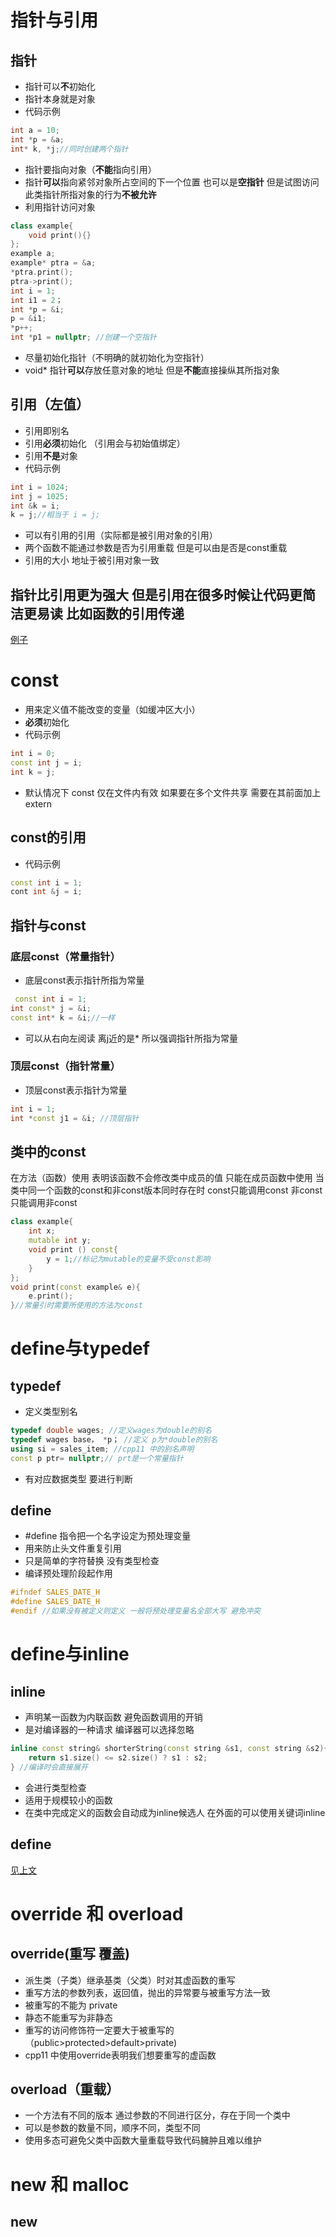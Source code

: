 # 指针与引用

## 指针

* 指针可以**不**初始化
* 指针本身就是对象
* 代码示例

```cpp
int a = 10;
int *p = &a;
int* k, *j;//同时创建两个指针
```

* 指针要指向对象（**不能**指向引用）
* 指针**可以**指向紧邻对象所占空间的下一个位置 也可以是**空指针** 但是试图访问此类指针所指对象的行为**不被允许**
* 利用指针访问对象

```cpp
class example{
    void print(){}
};
example a;
example* ptra = &a;
*ptra.print();
ptra->print();
int i = 1;
int i1 = 2；
int *p = &i;
p = &i1;
*p++;
int *p1 = nullptr; //创建一个空指针
```

* 尽量初始化指针（不明确的就初始化为空指针）
* void* 指针**可以**存放任意对象的地址 但是**不能**直接操纵其所指对象

## 引用（左值）

* 引用即别名
* 引用**必须**初始化 （引用会与初始值绑定）
* 引用**不是**对象
* 代码示例

```cpp
int i = 1024;
int j = 1025;
int &k = i;
k = j;//相当于 i = j;
```

* 可以有引用的引用（实际都是被引用对象的引用）
* 两个函数不能通过参数是否为引用重载 但是可以由是否是const重载
* 引用的大小 地址于被引用对象一致

## 指针比引用更为强大 但是引用在很多时候让代码更简洁更易读 比如函数的引用传递

[例子](日常总结.md#值传递-引用传递-指针传递)

# const

* 用来定义值不能改变的变量（如缓冲区大小）
* **必须**初始化  
* 代码示例

```cpp
int i = 0;
const int j = i;
int k = j;
```

* 默认情况下 const 仅在文件内有效 如果要在多个文件共享 需要在其前面加上 extern

## const的引用

* 代码示例

```cpp
const int i = 1;
cont int &j = i;
```

## 指针与const

### 底层const（常量指针）

* 底层const表示指针所指为常量

```cpp
 const int i = 1;
int const* j = &i;
const int* k = &i;//一样
```

* 可以从右向左阅读 离j近的是* 所以强调指针所指为常量

### 顶层const（指针常量）

* 顶层const表示指针为常量

```cpp
int i = 1;
int *const j1 = &i; //顶层指针
```

## 类中的const

在方法（函数）使用 表明该函数不会修改类中成员的值 只能在成员函数中使用
当类中同一个函数的const和非const版本同时存在时 const只能调用const 非const只能调用非const

```cpp
class example{
    int x;
    mutable int y;
    void print () const{
        y = 1;//标记为mutable的变量不受const影响
    }
};
void print(const example& e){
    e.print();
}//常量引时需要所使用的方法为const
```

# define与typedef

## typedef

* 定义类型别名

```cpp
typedef double wages; //定义wages为double的别名
typedef wages base， *p； //定义 p为*double的别名
using si = sales_item; //cpp11 中的别名声明
const p ptr= nullptr;// prt是一个常量指针
```

* 有对应数据类型 要进行判断

## define

* #define 指令把一个名字设定为预处理变量
* 用来防止头文件重复引用
* 只是简单的字符替换 没有类型检查
* 编译预处理阶段起作用

```cpp
#ifndef SALES_DATE_H
#define SALES_DATE_H
#endif //如果没有被定义则定义 一般将预处理变量名全部大写 避免冲突
```

# define与inline

## inline

* 声明某一函数为内联函数 避免函数调用的开销
* 是对编译器的一种请求  编译器可以选择忽略

```cpp
inline const string& shorterString(const string &s1, const string &s2){
    return s1.size() <= s2.size() ? s1 : s2;
} //编译时会直接展开
```

* 会进行类型检查
* 适用于规模较小的函数
* 在类中完成定义的函数会自动成为inline候选人 在外面的可以使用关键词inline

## define

[见上文](基础知识.md#define)

# override 和 overload

## override(重写 覆盖)

* 派生类（子类）继承基类（父类）时对其虚函数的重写
* 重写方法的参数列表，返回值，抛出的异常要与被重写方法一致
* 被重写的不能为 private
* 静态不能重写为非静态
* 重写的访问修饰符一定要大于被重写的（public>protected>default>private)
* cpp11 中使用override表明我们想要重写的虚函数

## overload（重载）

* 一个方法有不同的版本 通过参数的不同进行区分，存在于同一个类中
* 可以是参数的数量不同，顺序不同，类型不同
* 使用多态可避免父类中函数大量重载导致代码臃肿且难以维护

# new 和 malloc

## new
